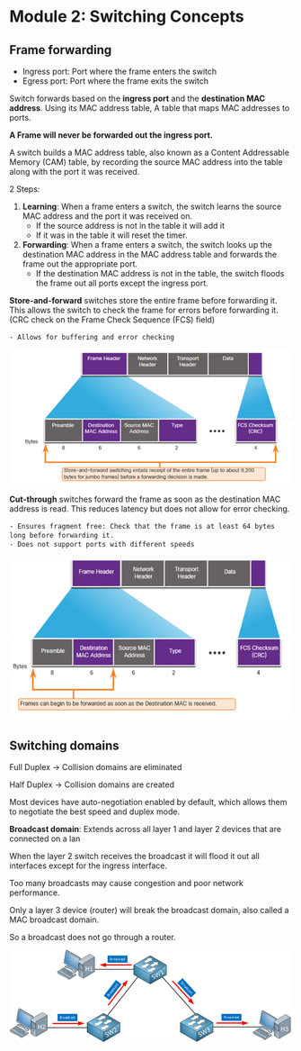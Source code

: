 # Module 2: Switching Concepts

## Frame forwarding

- Ingress port: Port where the frame enters the switch
- Egress port: Port where the frame exits the switch

Switch forwards based on the **ingress port** and the **destination MAC address**.
Using its MAC address table, A table that maps MAC addresses to ports.

**A Frame will never be forwarded out the ingress port.**

A switch builds a MAC address table, also known as a Content Addressable Memory (CAM) table, by recording the source MAC address into the table along with the port it was received.

2 Steps:

1. **Learning**: When a frame enters a switch, the switch learns the source MAC address and the port it was received on.
   - If the source address is not in the table it will add it
   - If it was in the table it will reset the timer.
2. **Forwarding**: When a frame enters a switch, the switch looks up the destination MAC address in the MAC address table and forwards the frame out the appropriate port.
   - If the destination MAC address is not in the table, the switch floods the frame out all ports except the ingress port.

**Store-and-forward** switches store the entire frame before forwarding it. This allows the switch to check the frame for errors before forwarding it.(CRC check on the Frame Check Sequence (FCS) field)

    - Allows for buffering and error checking

![alt text](image.png)

**Cut-through** switches forward the frame as soon as the destination MAC address is read. This reduces latency but does not allow for error checking.

    - Ensures fragment free: Check that the frame is at least 64 bytes long before forwarding it.
    - Does not support ports with different speeds

![alt text](image-1.png)

## Switching domains

Full Duplex -> Collision domains are eliminated

Half Duplex -> Collision domains are created

Most devices have auto-negotiation enabled by default, which allows them to negotiate the best speed and duplex mode.

**Broadcast domain**: Extends across all layer 1 and layer 2 devices that are connected on a lan

When the layer 2 switch receives the broadcast it will flood it out all interfaces except for the ingress interface.

Too many broadcasts may cause congestion and poor network performance.

Only a layer 3 device (router) will break the broadcast domain, also called a MAC broadcast domain.

So a broadcast does not go through a router.

![alt text](image-2.png)
